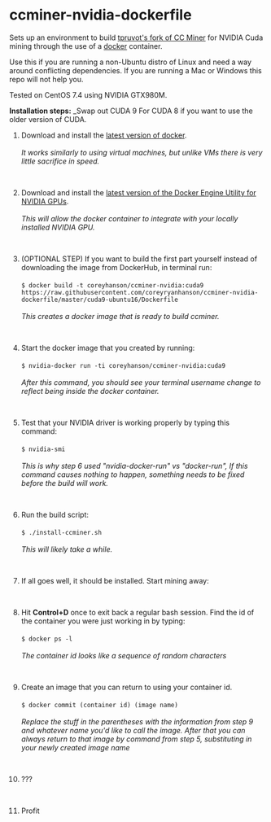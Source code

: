 # ccminer-nvidia-dockerfile
Sets up an environment to build [tpruvot's fork of CC Miner](https://github.com/tpruvot/ccminer) for NVIDIA Cuda mining through the use of a [docker](https://github.com/docker/docker-ce) container.

Use this if you are running a non-Ubuntu distro of Linux and need a way around conflicting dependencies. If you are running a Mac or Windows this repo will not help you.

Tested on CentOS 7.4 using NVIDIA GTX980M.

**Installation steps:**
_Swap out CUDA 9 For CUDA 8 if you want to use the older version of CUDA.

1. Download and install the [latest version of docker](https://docs.docker.com/engine/installation/).<br><br>
    _It works similarly to using virtual machines, but unlike VMs there is very little sacrifice in speed._
<br>

2. Download and install the [latest version of the Docker Engine Utility for NVIDIA GPUs](https://github.com/NVIDIA/nvidia-docker).<br><br>
    _This will allow the docker container to integrate with your locally installed NVIDIA GPU._
<br>

3. (OPTIONAL STEP) If you want to build the first part yourself instead of downloading the image from DockerHub, in terminal run:<br><br>
    `$ docker build -t coreyhanson/ccminer-nvidia:cuda9 https://raw.githubusercontent.com/coreyryanhanson/ccminer-nvidia-dockerfile/master/cuda9-ubuntu16/Dockerfile`<br><br>
    _This creates a docker image that is ready to build ccminer._
<br>

4. Start the docker image that you created by running:<br><br>
    `$ nvidia-docker run -ti coreyhanson/ccminer-nvidia:cuda9`<br><br>
    _After this command, you should see your terminal username change to reflect being inside the docker container._
<br>

5. Test that your NVIDIA driver is working properly by typing this command:<br><br>
    `$ nvidia-smi`<br><br>
    _This is why step 6 used "nvidia-docker-run" vs "docker-run", If this command causes nothing to happen, something needs to be fixed before the build will work._
<br>

6. Run the build script:<br><br>
    `$ ./install-ccminer.sh`<br><br>
    _This will likely take a while._
<br>

7. If all goes well, it should be installed. Start mining away:
<br>

8. Hit **Control+D** once to exit back a regular bash session. Find the id of the container you were just working in by typing:<br><br>
    `$ docker ps -l`<br><br>
    _The container id looks like a sequence of random characters_
<br>

9. Create an image that you can return to using your container id.<br><br>
    `$ docker commit (container id) (image name)`<br><br>
    _Replace the stuff in the parentheses with the information from step 9 and whatever name you'd like to call the image. After that you can always return to that image by command from step 5, substituting in your newly created image name_
<br>

10. ???
<br>

11. Profit
<!-- -->
<br>


